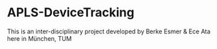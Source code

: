# APLS-DeviceTracking
This is an inter-disciplinary project developed by Berke Esmer &amp; Ece Ata here in München, TUM
